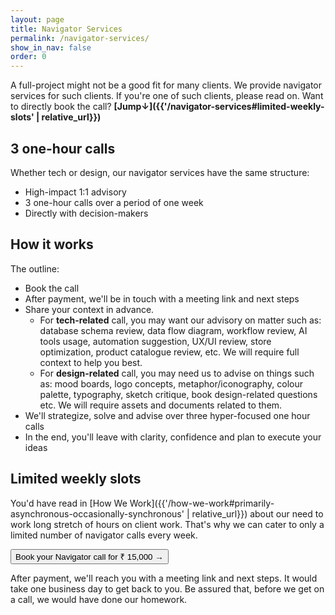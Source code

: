 ```yaml
---
layout: page
title: Navigator Services
permalink: /navigator-services/
show_in_nav: false
order: 0
---
```

A full-project might not be a good fit for many clients. We provide navigator services for such clients. If you're one of such clients, please read on. Want to directly book the call? **[Jump↓]({{'/navigator-services#limited-weekly-slots' | relative_url}})**

## 3 one-hour calls
Whether tech or design, our navigator services have the same structure:
- High-impact 1:1 advisory
- 3 one-hour calls over a period of one week
- Directly with decision-makers

## How it works
The outline:
- Book the call
- After payment, we'll be in touch with a meeting link and next steps
- Share your context in advance.
    - For **tech-related** call, you may want our advisory on matter such as: database schema review, data flow diagram, workflow review, AI tools usage, automation suggestion, UX/UI review, store optimization, product catalogue review, etc. We will require full context to help you best.
    - For **design-related** call, you may need us to advise on things such as: mood boards, logo concepts, metaphor/iconography, colour palette, typography, sketch critique, book design-related questions etc. We will require assets and documents related to them.
- We'll strategize, solve and advise over three hyper-focused one hour calls
- In the end, you'll leave with clarity, confidence and plan to execute your ideas

## Limited weekly slots
You'd have read in [How We Work]({{'/how-we-work#primarily-asynchronous-occasionally-synchronous' | relative_url}}) about our need to work long stretch of hours on client work. That's why we can cater to only a limited number of navigator calls every week.

<div class="flex justify-center mt-2 mb-2">
            <button class="button h3" onclick="window.location.href='{{'/consultancy/' | relative_url}}'"> Book your Navigator call for ₹ 15,000 →</button>
</div>

After payment, we'll reach you with a meeting link and next steps. It would take one business day to get back to you. Be assured that, before we get on a call, we would have done our homework.
